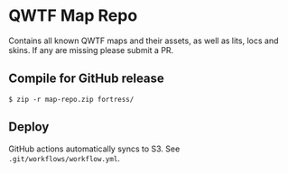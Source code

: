 # QWTF Map Repo

Contains all known QWTF maps and their assets, as well as lits, locs and skins. If any are missing please submit a PR.


## Compile for GitHub release

```
$ zip -r map-repo.zip fortress/
```


## Deploy

GitHub actions automatically syncs to S3. See `.git/workflows/workflow.yml`.
